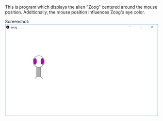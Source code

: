 This is program which displays the alien "Zoog" centered around the mouse position. Additionally, the mouse position influences Zoog's eye color.

Screenshot:  
![Zoog](zoog.png)